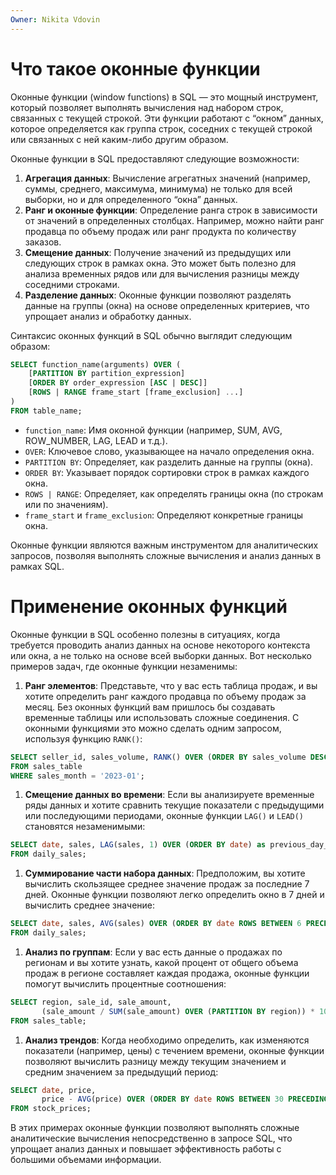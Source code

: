 ```yaml
---
Owner: Nikita Vdovin
---
```

# Что такое оконные функции

Оконные функции (window functions) в SQL — это мощный инструмент, который позволяет выполнять вычисления над набором строк, связанных с текущей строкой. Эти функции работают с “окном” данных, которое определяется как группа строк, соседних с текущей строкой или связанных с ней каким-либо другим образом.

Оконные функции в SQL предоставляют следующие возможности:

1. **Агрегация данных**: Вычисление агрегатных значений (например, суммы, среднего, максимума, минимума) не только для всей выборки, но и для определенного “окна” данных.
2. **Ранг и оконные функции**: Определение ранга строк в зависимости от значений в определенных столбцах. Например, можно найти ранг продавца по объему продаж или ранг продукта по количеству заказов.
3. **Смещение данных**: Получение значений из предыдущих или следующих строк в рамках окна. Это может быть полезно для анализа временных рядов или для вычисления разницы между соседними строками.
4. **Разделение данных**: Оконные функции позволяют разделять данные на группы (окна) на основе определенных критериев, что упрощает анализ и обработку данных.

Синтаксис оконных функций в SQL обычно выглядит следующим образом:

```SQL
SELECT function_name(arguments) OVER (
    [PARTITION BY partition_expression]
    [ORDER BY order_expression [ASC | DESC]]
    [ROWS | RANGE frame_start [frame_exclusion] ...]
)
FROM table_name;
```

- `function_name`: Имя оконной функции (например, SUM, AVG, ROW_NUMBER, LAG, LEAD и т.д.).
- `OVER`: Ключевое слово, указывающее на начало определения окна.
- `PARTITION BY`: Определяет, как разделить данные на группы (окна).
- `ORDER BY`: Указывает порядок сортировки строк в рамках каждого окна.
- `ROWS | RANGE`: Определяет, как определять границы окна (по строкам или по значениям).
- `frame_start` и `frame_exclusion`: Определяют конкретные границы окна.

Оконные функции являются важным инструментом для аналитических запросов, позволяя выполнять сложные вычисления и анализ данных в рамках SQL.

# Применение оконных функций

Оконные функции в SQL особенно полезны в ситуациях, когда требуется проводить анализ данных на основе некоторого контекста или окна, а не только на основе всей выборки данных. Вот несколько примеров задач, где оконные функции незаменимы:

1. **Ранг элементов**: Представьте, что у вас есть таблица продаж, и вы хотите определить ранг каждого продавца по объему продаж за месяц. Без оконных функций вам пришлось бы создавать временные таблицы или использовать сложные соединения. С оконными функциями это можно сделать одним запросом, используя функцию `RANK()`:

```SQL
SELECT seller_id, sales_volume, RANK() OVER (ORDER BY sales_volume DESC) as sales_rank
FROM sales_table
WHERE sales_month = '2023-01';
```

1. **Смещение данных во времени**: Если вы анализируете временные ряды данных и хотите сравнить текущие показатели с предыдущими или последующими периодами, оконные функции `LAG()` и `LEAD()` становятся незаменимыми:

```SQL
SELECT date, sales, LAG(sales, 1) OVER (ORDER BY date) as previous_day_sales
FROM daily_sales;
```

1. **Суммирование части набора данных**: Предположим, вы хотите вычислить скользящее среднее значение продаж за последние 7 дней. Оконные функции позволяют легко определить окно в 7 дней и вычислить среднее значение:

```SQL
SELECT date, sales, AVG(sales) OVER (ORDER BY date ROWS BETWEEN 6 PRECEDING AND CURRENT ROW) as moving_average
FROM daily_sales;
```

1. **Анализ по группам**: Если у вас есть данные о продажах по регионам и вы хотите узнать, какой процент от общего объема продаж в регионе составляет каждая продажа, оконные функции помогут вычислить процентные соотношения:

```SQL
SELECT region, sale_id, sale_amount,
       (sale_amount / SUM(sale_amount) OVER (PARTITION BY region)) * 100 as percentage_of_region_sales
FROM sales_table;
```

1. **Анализ трендов**: Когда необходимо определить, как изменяются показатели (например, цены) с течением времени, оконные функции позволяют вычислить разницу между текущим значением и средним значением за предыдущий период:

```SQL
SELECT date, price,
       price - AVG(price) OVER (ORDER BY date ROWS BETWEEN 30 PRECEDING AND 1 PRECEDING) as price_trend
FROM stock_prices;
```

В этих примерах оконные функции позволяют выполнять сложные аналитические вычисления непосредственно в запросе SQL, что упрощает анализ данных и повышает эффективность работы с большими объемами информации.
